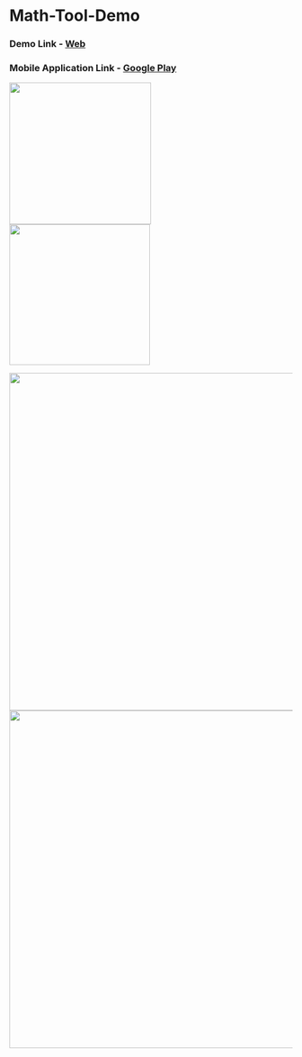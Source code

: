 # Math-Tool-Demo

### Demo Link - [Web](https://imtheguna.github.io/Math-Tool-Demo/)

### Mobile Application Link - [Google Play](https://play.google.com/store/apps/details?id=com.goo.math)

<img src="https://user-images.githubusercontent.com/58139175/116777254-433a4380-aa8b-11eb-9402-a761c039d4b4.JPG" width="252">    <img src="https://user-images.githubusercontent.com/58139175/116777256-446b7080-aa8b-11eb-9e92-4ebc4699b70b.JPG" width="250">

<img src="https://user-images.githubusercontent.com/58139175/116777257-45040700-aa8b-11eb-86c2-2f88d924400a.JPG" width="600">

<img src="https://user-images.githubusercontent.com/58139175/116777258-45040700-aa8b-11eb-9398-d83b86aef6f0.JPG" width="600">
